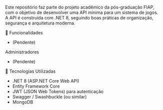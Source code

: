 ﻿Este repositório faz parte do projeto acadêmico da pós-graduação FIAP, com o objetivo de desenvolver uma API mínima para um sistema de jogos. A API é construída com .NET 8, seguindo boas práticas de organização, segurança e arquitetura moderna.

📌 Funcionalidades
- (Pendente)

Administradores
- (Pendente)

🧱 Tecnologias Utilizadas
- .NET 8 (ASP.NET Core Web API)
- Entity Framework Core
- JWT (JSON Web Tokens) para autenticação
- Swagger / Swashbuckle (ou similar)
- MongoDB